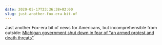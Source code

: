 ```yaml
---
date: 2020-05-17T23:36:38+02:00
slug: just-another-fox-era-bit-of
---
```

Just another Fox-era bit of news for Americans, but incomprehensible from outside: [Michigan government shut down in fear of "an armed protest and death threats"](https://www.bloomberg.com/news/articles/2020-05-14/michigan-cancels-legislative-session-to-avoid-armed-protesters)


